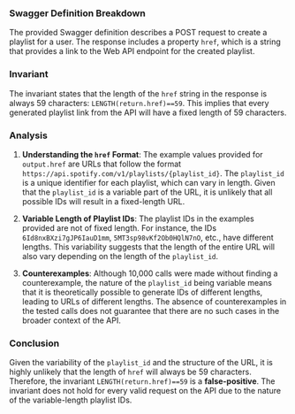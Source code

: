 ### Swagger Definition Breakdown
The provided Swagger definition describes a POST request to create a playlist for a user. The response includes a property `href`, which is a string that provides a link to the Web API endpoint for the created playlist.

### Invariant
The invariant states that the length of the `href` string in the response is always 59 characters: `LENGTH(return.href)==59`. This implies that every generated playlist link from the API will have a fixed length of 59 characters.

### Analysis
1. **Understanding the `href` Format**: The example values provided for `output.href` are URLs that follow the format `https://api.spotify.com/v1/playlists/{playlist_id}`. The `playlist_id` is a unique identifier for each playlist, which can vary in length. Given that the `playlist_id` is a variable part of the URL, it is unlikely that all possible IDs will result in a fixed-length URL.

2. **Variable Length of Playlist IDs**: The playlist IDs in the examples provided are not of fixed length. For instance, the IDs `6Id8nxBXzi7gJP6IauD1mm`, `5MT3sp98vKf2Ob0HQlN7nO`, etc., have different lengths. This variability suggests that the length of the entire URL will also vary depending on the length of the `playlist_id`.

3. **Counterexamples**: Although 10,000 calls were made without finding a counterexample, the nature of the `playlist_id` being variable means that it is theoretically possible to generate IDs of different lengths, leading to URLs of different lengths. The absence of counterexamples in the tested calls does not guarantee that there are no such cases in the broader context of the API.

### Conclusion
Given the variability of the `playlist_id` and the structure of the URL, it is highly unlikely that the length of `href` will always be 59 characters. Therefore, the invariant `LENGTH(return.href)==59` is a **false-positive**. The invariant does not hold for every valid request on the API due to the nature of the variable-length playlist IDs.
